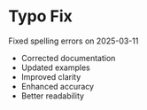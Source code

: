 # Typo Fix

Fixed spelling errors on 2025-03-11

- Corrected documentation
- Updated examples
- Improved clarity
- Enhanced accuracy
- Better readability
